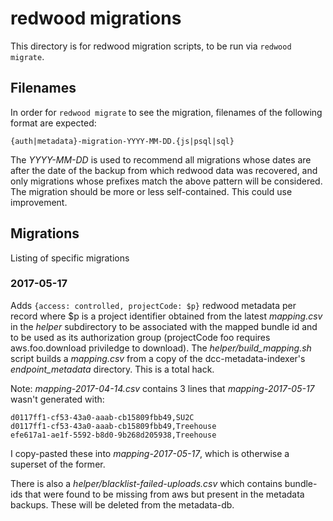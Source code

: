# redwood migrations
This directory is for redwood migration scripts, to be run via `redwood migrate`.

## Filenames
In order for `redwood migrate` to see the migration, filenames of the following format are expected:

    {auth|metadata}-migration-YYYY-MM-DD.{js|psql|sql}
    
The _YYYY-MM-DD_ is used to recommend all migrations whose dates are after the date of the backup from which redwood data was recovered, and only migrations whose prefixes match the above pattern will be considered. The migration should be more or less self-contained. This could use improvement.

## Migrations
Listing of specific migrations

### 2017-05-17
Adds `{access: controlled, projectCode: $p}` redwood metadata per record where $p is a project identifier obtained from the latest _mapping.csv_ in the _helper_ subdirectory to be associated with the mapped bundle id and to be used as its authorization group (projectCode foo requires aws.foo.download priviledge to download). The _helper/build_mapping.sh_ script builds a _mapping.csv_ from a copy of the dcc-metadata-indexer's _endpoint_metadata_ directory. This is a total hack.

Note: _mapping-2017-04-14.csv_ contains 3 lines that _mapping-2017-05-17_ wasn't generated with:
```
d0117ff1-cf53-43a0-aaab-cb15809fbb49,SU2C
d0117ff1-cf53-43a0-aaab-cb15809fbb49,Treehouse
efe617a1-ae1f-5592-b8d0-9b268d205938,Treehouse
```

I copy-pasted these into _mapping-2017-05-17_, which is otherwise a superset of the former.

There is also a _helper/blacklist-failed-uploads.csv_ which contains bundle-ids that were found to be missing from aws but present in the metadata backups. These will be deleted from the metadata-db.

